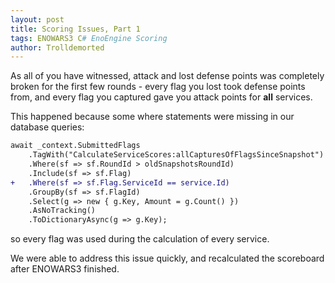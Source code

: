 ```yaml
---
layout: post
title: Scoring Issues, Part 1
tags: ENOWARS3 C# EnoEngine Scoring
author: Trolldemorted
---
```


As all of you have witnessed, attack and lost defense points was completely broken for the first few rounds - every flag you lost took defense points from, and every flag you captured gave you attack points for **all** services.


This happened because some where statements were missing in our database queries:

```diff
await _context.SubmittedFlags
    .TagWith("CalculateServiceScores:allCapturesOfFlagsSinceSnapshot")
    .Where(sf => sf.RoundId > oldSnapshotsRoundId)
    .Include(sf => sf.Flag)
+   .Where(sf => sf.Flag.ServiceId == service.Id)
    .GroupBy(sf => sf.FlagId)
    .Select(g => new { g.Key, Amount = g.Count() })
    .AsNoTracking()
    .ToDictionaryAsync(g => g.Key);
```
so every flag was used during the calculation of every service.

We were able to address this issue quickly, and recalculated the scoreboard after ENOWARS3 finished.
